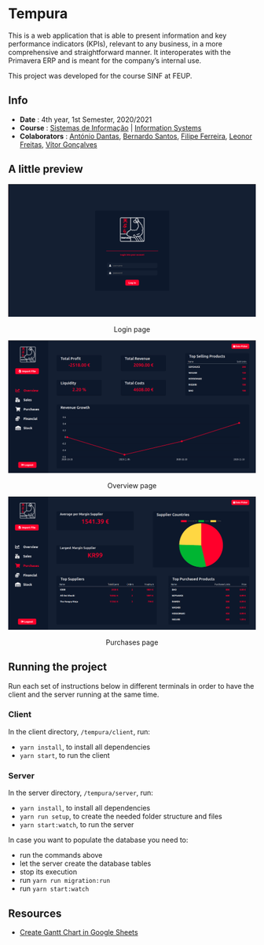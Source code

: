 # Tempura
This is a web application that is able to present information and key performance indicators (KPIs), relevant to any business, in a more comprehensive and straightforward manner. It interoperates with the Primavera ERP and is meant for the company’s internal use.

This project was developed for the course SINF at FEUP.

## Info
 - **Date** : 4th year, 1st Semester, 2020/2021
 - **Course** : [Sistemas de Informação](https://sigarra.up.pt/feup/pt/ucurr_geral.ficha_uc_view?pv_ocorrencia_id=459494) | [Information Systems](https://sigarra.up.pt/feup/en/UCURR_GERAL.FICHA_UC_VIEW?pv_ocorrencia_id=459494)
 - **Colaborators** : [António Dantas](https://github.com/antoniopedrodantas), [Bernardo Santos](https://github.com/bernas670), [Filipe Ferreira](https://github.com/topogibra), [Leonor Freitas](https://github.com/leonormfreitas), [Vítor Gonçalves](https://github.com/vitorhugo13)

## A little preview
![Login Page](./deliverables/site-prints/login.png)
<p style="text-align: center">Login page</p>

![Overview Page](./deliverables/site-prints/overview.png)
<p style="text-align: center">Overview page</p>

![Purchases Page](./deliverables/site-prints/purchases.png)
<p style="text-align: center">Purchases page</p>

## Running the project
Run each set of instructions below in different terminals in order to have the client and the server running at the same time. 
### Client
In the client directory, `/tempura/client`, run:
 - `yarn install`, to install all dependencies
 - `yarn start`, to run the client
### Server
In the server directory, `/tempura/server`, run:
 - `yarn install`, to install all dependencies
 - `yarn run setup`, to create the needed folder structure and files
 - `yarn start:watch`, to run the server

In case you want to populate the database you need to: 
 - run the commands above
 - let the server create the database tables
 - stop its execution
 - run `yarn run migration:run`
 - run `yarn start:watch`


## Resources
 - [Create Gantt Chart in Google Sheets](https://www.howtogeek.com/447783/how-to-create-a-gantt-chart-in-google-sheets/)

